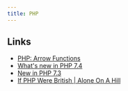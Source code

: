 ```yaml
---
title: PHP
---
```


## Links

- [PHP: Arrow Functions](https://www.php.net/manual/en/functions.arrow.php)
- [What's new in PHP 7.4](https://stitcher.io/blog/new-in-php-74)
- [New in PHP 7.3](https://stitcher.io/blog/new-in-php-73)
- [If PHP Were British | Alone On A Hill](https://aloneonahill.com/blog/if-php-were-british/)